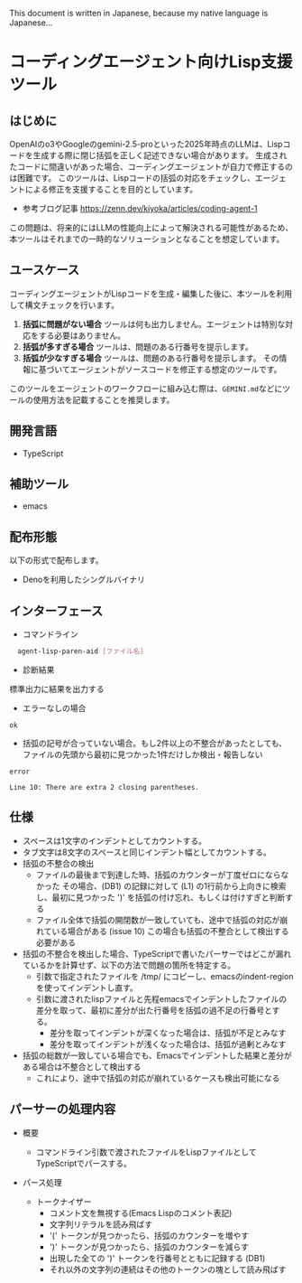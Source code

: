 This document is written in Japanese, because my native language is Japanese...

# コーディングエージェント向けLisp支援ツール

## はじめに

OpenAIのo3やGoogleのgemini-2.5-proといった2025年時点のLLMは、Lispコードを生成する際に閉じ括弧を正しく記述できない場合があります。
生成されたコードに間違いがあった場合、コーディングエージェントが自力で修正するのは困難です。
このツールは、Lispコードの括弧の対応をチェックし、エージェントによる修正を支援することを目的としています。

- 参考ブログ記事
  https://zenn.dev/kiyoka/articles/coding-agent-1

この問題は、将来的にはLLMの性能向上によって解決される可能性があるため、本ツールはそれまでの一時的なソリューションとなることを想定しています。

## ユースケース

コーディングエージェントがLispコードを生成・編集した後に、本ツールを利用して構文チェックを行います。

1.  **括弧に問題がない場合**
    ツールは何も出力しません。エージェントは特別な対応をする必要はありません。
2.  **括弧が多すぎる場合**
    ツールは、問題のある行番号を提示します。
3.  **括弧が少なすぎる場合**
    ツールは、問題のある行番号を提示します。
    その情報に基づいてエージェントがソースコードを修正する想定のツールです。

このツールをエージェントのワークフローに組み込む際は、`GEMINI.md`などにツールの使用方法を記載することを推奨します。

## 開発言語

- TypeScript

## 補助ツール

- emacs

## 配布形態

以下の形式で配布します。

- Denoを利用したシングルバイナリ

## インターフェース

- コマンドライン

```bash
  agent-lisp-paren-aid [ファイル名]
```

- 診断結果

標準出力に結果を出力する

  - エラーなしの場合
  
  ```
  ok
  ```
  
  - 括弧の記号が合っていない場合。もし2件以上の不整合があったとしても、ファイルの先頭から最初に見つかった1件だけしか検出・報告しない
  
  ```
  error
  
  Line 10: There are extra 2 closing parentheses.
  ```

## 仕様

- スペースは1文字のインデントとしてカウントする。
- タブ文字は8文字のスペースと同じインデント幅としてカウントする。
- 括弧の不整合の検出
  - ファイルの最後まで到達した時、括弧のカウンターが丁度ゼロにならなかった
    その場合、(DB1) の記録に対して (L1) の1行前から上向きに検索し、最初に見つかった ')' を括弧の付け忘れ、もしくは付けすぎと判断する
  - ファイル全体で括弧の開閉数が一致していても、途中で括弧の対応が崩れている場合がある (issue 10)
    この場合も括弧の不整合として検出する必要がある
- 括弧の不整合を検出した場合、TypeScriptで書いたパーサーではどこが漏れているかを計算せず、以下の方法で問題の箇所を特定する。
  - 引数で指定されたファイルを /tmp/ にコピーし、emacsのindent-regionを使ってインデントし直す。
  - 引数に渡されたlispファイルと先程emacsでインデントしたファイルの差分を取って、最初に差分が出た行番号を括弧の過不足の行番号とする。
    - 差分を取ってインデントが深くなった場合は、括弧が不足とみなす
    - 差分を取ってインデントが浅くなった場合は、括弧が過剰とみなす
- 括弧の総数が一致している場合でも、Emacsでインデントした結果と差分がある場合は不整合として検出する
  - これにより、途中で括弧の対応が崩れているケースも検出可能になる

## パーサーの処理内容

- 概要
  - コマンドライン引数で渡されたファイルをLispファイルとしてTypeScriptでパースする。

- パース処理
  - トークナイザー
    - コメント文を無視する(Emacs Lispのコメント表記)
    - 文字列リテラルを読み飛ばす
    - '(' トークンが見つかったら、括弧のカウンターを増やす
    - ')' トークンが見つかったら、括弧のカウンターを減らす
    - 出現した全ての ')' トークンを行番号とともに記録する (DB1)
	- それ以外の文字列の連続はその他のトークンの塊として読み飛ばす

